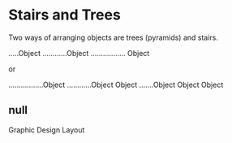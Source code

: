 # Stairs and Trees

Two ways of arranging objects are trees (pyramids) and stairs. 

.....Object
............Object
 ................. Object

or 

.................Object
............Object Object
.......Object Object Object 

## null

Graphic Design
Layout

